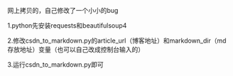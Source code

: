 网上拷贝的，自己修改了一个小小的bug

1.python先安装requests和beautifulsoup4

2.修改csdn_to_markdown.py的article_url（博客地址）和markdown_dir（md存放地址）变量（也可以自己改成控制台输入的）

3.运行csdn_to_markdown.py即可
